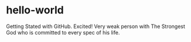 # hello-world
Getting Stated with GitHub. Excited!
Very weak person with The Strongest God who is committed to every spec of his life.
